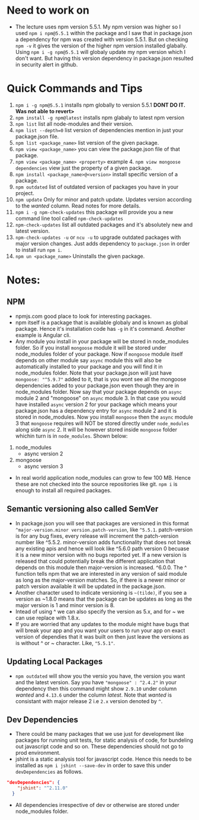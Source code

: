 # Need to work on

- The lecture uses npm version 5.5.1. My npm version was higher so I used `npm i npm@5.5.1` within the package and I saw that in package.json a dependency for npm was created with version 5.5.1. But on checking `npm -v` it gives the version of the higher npm version installed glabally. Using `npm i -g npm@5.5.1` will globaly update my npm version which I don't want. But having this version dependency in package.json resulted in security alert in github.

# Quick Commands and Tips

1. `npm i -g npm@5.5.1` installs npm globally to version 5.5.1 **DONT DO IT. Was not able to revert>**
2. `npm install -g npm@latest` installs npm glabaly to latest npm version
3. `npm list` list all node-modules and their version.
4. `npm list --depth=0` list version of dependencies mention in just your package.json file.
5. `npm list <package_name>` list version of the given package.
6. `npm view <package_name>` you can view the package.json file of that package.
7. `npm view <package_name> <property>` example 4. `npm view mongoose dependencies` view just the property of a given package.
8. `npm install <package_name>@<version>` install specific version of a package.
9. `npm outdated` list of outdated version of packages you have in your project.
10. `npm update` Only for minor and patch update. Updates version according to the _wanted_ column. Read notes for more details.
11. `npm i -g npm-check-updates` this package will provide you a new command line tool called `npm-check-updates`
12. `npm-check-updates` list all outdated packages and it's absolutely new and latest version.
13. `npm-check-updates -u` or `ncu -u` to upgrade outdated packages with major version changes. Just adds dependency to `package.json` in order to install run `npm i`.
14. `npm un <package_name>` Uninstalls the given package.

# Notes:

## NPM

- npmjs.com good place to look for interesting packages.
- npm itself is a package that is available globaly and is known as global package. Hence it's installation code has `-g` in it's command. Another example is Angular cli.
- Any module you install in your package will be stored in node_modules folder. So if you install `mongoose` module it will be stored under node_modules folder of your package. Now if `mongoose` module itself depends on other module say `async` module this will also be automatically installed to your package and you will find it in node_modules folder. Note that your package.json will just have `mongoose: "^5.9.7"` added to it, that is you wont see all the mongoose dependencies added to your package.json even though they are in node_modules folder. Now say that your package depends on `async` module 2 and "mongoose" on `async` module 3. In that case you would have installed `async` version 2 for your package which means your package.json has a dependency entry for `async` module 2 and it is stored in node_modules. Now you install `mongoose` then the `async` module 3 that `mongoose` requires will NOT be stored directly under `node_modules` along side `async` 2. It will be however stored inside `mongoose` folder whichin turn is in `node_modules`. Shown below:

1. node_modules
   - async version 2
2. mongoose
   - async version 3

- In real world application node_modules can grow to few 100 MB. Hence these are not checked into the source repositories like git. `npm i` is enough to install all required packages.

## Semantic versioning also called SemVer

- In package.json you will see that packages are versioned in this format `^major-version.minor version.patch-version`, like `^5.5.1`. patch-version is for any bug fixes, every release will increment the patch-version number like ^5.5.2. minor-version adds functionality that does not break any existing apis and hence will look like ^5.6.0 path version 0 becuase it is a new minor version with no bugs reported yet. If a new version is released that could potentially break the different application that depends on this module then major-version is increased. ^6.0.0. The ^ function tells npm that we are interested in any version of said module as long as the major-version matches. So, if there is a newer minor or patch version available it will be updated in the package.json.
- Another character used to indicate versioning is `~(tilde)`, if you see a version as ~1.8.0 means that the package can be updates as long as the major version is 1 and minor version is 8.
- Intead of using ^ we can also specify the version as 5.x, and for ~ we can use replace with 1.8.x.
- If you are worried that any updates to the module might have bugs that will break your app and you want your users to run your app on exact version of dependies that it was built on then just leave the versions as is without ^ or ~ character. Like, `"5.5.1"`.

## Updating Local Packages

- `npm outdated` will show you the versio you have, the version you want and the latest version. Say you have `"mongoose" : ^2.4.2"` in your dependency then this command might show `2.9.10` under column _wanted_ and `4.13.6` under the column _latest_. Note that _wanted_ is consistant with major release 2 i.e `2.x` version denoted by `^`.

## Dev Dependencies

- There could be many packages that we use just for development like packages for running unit tests, for static analysis of code, for bundeling out javascript code and so on. These dependencies should not go to prod environment.
- jshint is a static analysis tool for javascript code. Hence this needs to be installed as `npm i jshint --save-dev` in order to save this under `devDependencies` as follows.

```json
"devDependencies": {
    "jshint": "^2.11.0"
  }
```

- All dependencies irrespective of dev or otherwise are stored under node_modules folder.
